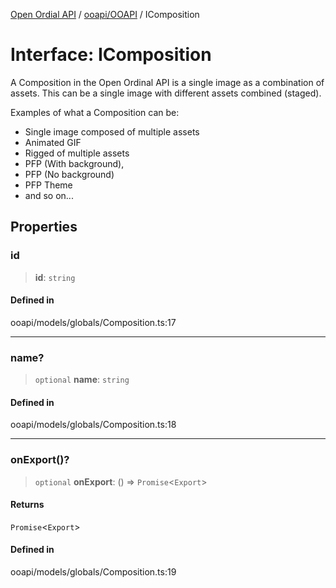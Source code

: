 [Open Ordial API](../../../README.md) / [ooapi/OOAPI](../README.md) / IComposition

# Interface: IComposition

A Composition in the Open Ordinal API is a single image as a combination
of assets. This can be a single image with different assets combined (staged).

Examples of what a Composition can be:
- Single image composed of multiple assets
- Animated GIF
- Rigged of multiple assets
- PFP (With background),
- PFP (No background)
- PFP Theme
- and so on...

## Properties

### id

> **id**: `string`

#### Defined in

ooapi/models/globals/Composition.ts:17

***

### name?

> `optional` **name**: `string`

#### Defined in

ooapi/models/globals/Composition.ts:18

***

### onExport()?

> `optional` **onExport**: () => `Promise`\<`Export`\>

#### Returns

`Promise`\<`Export`\>

#### Defined in

ooapi/models/globals/Composition.ts:19
